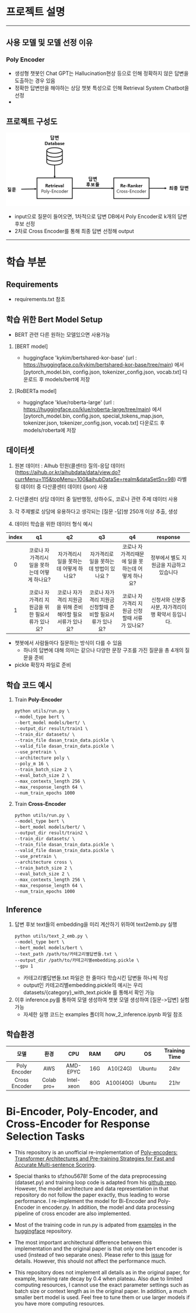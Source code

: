 
# 프로젝트 설명
---
## 사용 모델 및 모델 선정 이유 
### Poly Encoder
 
- 생성형 챗봇인 Chat GPT는 Hallucination현상 등으로 인해 정확하지 않은 답변을 도출하는 경우 있음
- 정확한 답변만을 해야하는 상담 챗봇 특성으로 인해 Retrieval System Chatbot을 선정
- 


## 프로젝트 구성도

![Alt text](image-1.png)
- input으로 질문이 들어오면, 1차적으로 답변 DB에서 Poly Encoder로 k개의 답변 후보 선정
- 2차로 Cross Encoder를 통해 최종 답변 선정해 output
---
# 학습 부분


## Requirements

- requirements.txt 참조


## 학습 위한 Bert Model Setup

- BERT 관련 다른 원하는 모델있으면 사용가능
1. [BERT model] 
   - huggingface 'kykim/bertshared-kor-base' (url : https://huggingface.co/kykim/bertshared-kor-base/tree/main) 에서 [pytorch_model.bin, config.json, tokenizer_config.json, vocab.txt] 다운로드 후 models/bert에 저장

2. [RoBERTa model] 
   - huggingface 'klue/roberta-large' (url : https://huggingface.co/klue/roberta-large/tree/main) 에서 [pytorch_model.bin, config.json, special_tokens_map.json, tokenizer.json, tokenizer_config.json, vocab.txt] 다운로드 후 models/roberta에 저장

## 데이터셋


1. 원본 데이터 : AIhub 민원(콜센터) 질의-응답 데이터(https://aihub.or.kr/aihubdata/data/view.do?currMenu=115&topMenu=100&aihubDataSe=realm&dataSetSn=98) 라벨링 데이터 중 다산콜센터 데이터 (json) 사용

2. 다산콜센터 상담 데이터 중 일반행정, 상하수도, 코로나 관련 주제 데이터 사용

3. 각 주제별로 상담에 유용하다고 생각되는 [질문 -답]쌍 250개 이상 추출, 생성

4. 데이터 학습을 위한 데이터 형식 예시

|       **index**       |   **q1**  |   **q2**  |  **q3**   |  **q4**  |  **response**   |
| :---------------: | :--------: | :--------: | :--------: | :--------: | :--------: |
|   0    |   코로나 자가격리시 일을 못하는데 어떻게 하나요?    |   자가격리시 일을 못하는데 어떻게 하나요?    |   자가격리로 일을 못하는데 방법이 있나요 ?    |   코로나 자가격리때문에 일을 못하는데 어떻게 하나요?     |   정부에서 별도 지원금을 지급하고 있습니다    |
| 1  |  코로나 자가격리 지원금을 위한 필요서류가 있나요?    |   코로나 자가격리 지원금을 위해 준비해야할 필요서류가 있나요?    |   코로나 자가격리 지원금 신청할때 준비할 필요서류가 있나요?    |   코로나 자가격리 지원금 신청할때 서류가 있나요?     |   신청서와 신분증 사분, 자가격리이행 확약서 등입니다.    |
- 챗봇에서 사람들마다 질문하는 방식이 다를 수 있음
   - 하나의 답변에 대해 의미는 같으나 다양한 문장 구조를 가진 질문을 총 4개의 질문을 준비
- pickle 확장자 파일로 준비

## 학습 코드 예시
1. Train **Poly-Encoder**
   ```shell
   python utils/run.py \
   --model_type bert \
   --bert_model models/bert/ \
   --output_dir result/train1 \
   --train_dir datasets/ \
   --train_file dasan_train_data.pickle \
   --valid_file dasan_train_data.pickle \
   --use_pretrain \
   --architecture poly \
   --poly_m 16 \
   --train_batch_size 2 \
   --eval_batch_size 2 \
   --max_contexts_length 256 \
   --max_response_length 64 \
   --num_train_epochs 1000
   ```
2. Train **Cross-Encoder**
   ```shell
   python utils/run.py \
   --model_type bert \
   --bert_model models/bert/ \
   --output_dir result/train2 \
   --train_dir datasets/ \
   --train_file dasan_train_data.pickle \
   --valid_file dasan_train_data.pickle \
   --use_pretrain \
   --architecture cross \
   --train_batch_size 2 \
   --eval_batch_size 2 \
   --max_contexts_length 256 \
   --max_response_length 64 \
   --num_train_epochs 1000
   ```

## Inference

1. 답변 후보 text들의 embedding을 미리 계산하기 위하여 text2emb.py 실행
   ```shell
   python utils/text_2_emb.py \
   --model_type bert \
   --bert_model models/bert \
   --text_path /path/to/카테고리별답변들.txt \
   --output_dir /path/to/카테고리별embedding.pickle \
   --gpu 1
   ```
   - 카테고리별답변들.txt 파일은 한 줄마다 학습시킨 답변들 하나씩 작성
   - output인 카테고리별embedding.pickle의 예시는 우리 datasets/{category}_with_text.pickle 를 통해서 확인 가능
2. 이후 inference.py를 통하여 모델 생성하여 챗봇 모델 생성하여 [질문->답변] 실험 가능
   - 자세한 실행 코드는 examples 폴더의 how_2_inference.ipynb 파일 참조



## 학습환경


|       모델       |       환경       |   **CPU**  |   **RAM**  |  **GPU**   |  **OS**  |  **Training Time**   |
| :---------------: | :---------------: | :--------: | :--------: | :--------: | :--------: | :--------: |
|    Poly Encoder    |    AWS    |   AMD-EPYC   |   16G    |   A10(24G)    |   Ubuntu     |   24hr    |
|    Cross Encoder    |    Colab pro+    |   Intel-xeon   |   80G    |   A100(40G)    |   Ubuntu     |   21hr    |



# Bi-Encoder, Poly-Encoder, and Cross-Encoder for Response Selection Tasks

- This repository is an unofficial re-implementation of [Poly-encoders: Transformer Architectures and Pre-training Strategies for Fast and Accurate Multi-sentence Scoring](https://arxiv.org/abs/1905.01969v4).

- Special thanks to sfzhou5678! Some of the data preprocessing (dataset.py) and training loop code is adapted from his [github repo](https://github.com/sfzhou5678/PolyEncoder). However, the model architecture and data representation in that repository do not follow the paper exactly, thus leading to worse performance. I re-implement the model for Bi-Encoder and Poly-Encoder in encoder.py. In addition, the model and data processing pipeline of cross encoder are also implemented.

- Most of the training code in run.py is adpated from [examples](https://github.com/huggingface/transformers/blob/5bfcd0485ece086ebcbed2d008813037968a9e58/examples/run_glue.py?fbclid=IwAR3BlKIJYak659a6X12gsYOMs1JJPtnsdFUmn93CovwTJ5VXQZX1TK78yGo#L102) in the [huggingface](https://github.com/huggingface/transformers) repository.

- The most important architectural difference between this implementation and the original paper is that only one bert encoder is used (instead of two separate ones). Please refer to this [issue](https://github.com/chijames/Poly-Encoder/issues/4#issue-728612873) for details. However, this should not affect the performance much.

- This repository does not implement all details as in the original paper, for example, learning rate decay by 0.4 when plateau. Also due to limited computing resources, I cannot use the exact parameter settings such as batch size or context length as in the original paper. In addition, a much smaller bert model is used. Feel free to tune them or use larger models if you have more computing resources.
